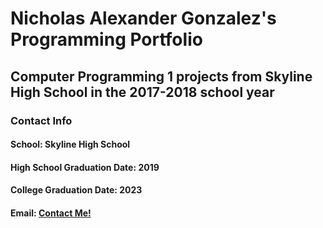 # Nicholas Alexander Gonzalez's Programming Portfolio

## Computer Programming 1 projects from Skyline High School in the 2017-2018 school year

### **Contact Info**


#### School: Skyline High School

#### High School Graduation Date: 2019
#### College Graduation Date: 2023

#### Email: <a href="mailto:nichgonz9644@granitesd.org"> Contact Me! </a>
